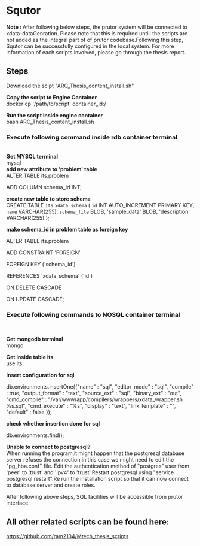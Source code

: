 # Squtor

<b>Note : </b> After following below steps, the prutor system will be connected to xdata-dataGenration. Please note that this is required untill the scripts are not added as the integral part of of prutor codebase.Following this step, Squtor can be successfully configured in the local system. For more information of each scripts involved, please go through the thesis report.

<h2>Steps</h2>

Download the scipt "ARC_Thesis_content_install.sh"

<b>Copy the script to Engine Container</b><br>
docker cp '/path/to/script' container_id:/

<b>Run the script inside engine container</b><br>
bash ARC_Thesis_content_install.sh

<h3>Execute following command inside rdb container terminal</h3><br>
<b>Get MYSQL terminal</b><br>
mysql
<br>
<b>add new attribute to 'problem' table</b><br>
ALTER TABLE its.problem

ADD COLUMN schema_id INT;

<b>create new table to store schema</b><br>
CREATE TABLE `its`.`xdata_schema` (
  `id` INT AUTO_INCREMENT PRIMARY KEY,
  `name` VARCHAR(255),
  `schema_file` BLOB,
  'sample_data' BLOB,
  'description' VARCHAR(255)
);

<b>make schema_id in problem table as foreign key</b><br>

ALTER TABLE its.problem

ADD CONSTRAINT 'FOREIGN'

FOREIGN KEY ('schema_id')

REFERENCES 'xdata_schema' ('id')

ON DELETE CASCADE

ON UPDATE CASCADE;


<h3>Execute following commands to NOSQL container terminal</h3><br>

<b>Get mongodb terminal</b><br>
mongo

<b>Get inside table its</b><br>
use its;

<b>Insert configuration for sql</b><br>

db.environments.insertOne({"name" : "sql", "editor_mode" : "sql", "compile" : true, "output_format" : "text", "source_ext" : "sql", "binary_ext" : "out", "cmd_compile" : "/var/www/app/compilers/wrappers/xdata_wrapper.sh %s.sql", "cmd_execute" : "%s", "display" : "text", "link_template" : "", "default" : false });

<b>check whether insertion done for sql</b><br>

db.environments.find();

<b>Unable to connect to postgresql?</b><br>
When running the program,it might happen that the postgresql database server refuses the connection,in this case we might need to edit the "pg_hba.conf" file. Edit the authentication method of
"postgres" user  from 'peer' to 'trust' and 'ipv4' to 'trust'.Restart postgresql using "service postgresql restart".Re run the installation script so that it can now connect to database server and create roles.

After following above steps, SQL facilities will be accessible from prutor interface.

<h2>All other related scripts can be found here: </h2><a href="https://github.com/ram2134/Mtech_thesis_scripts">https://github.com/ram2134/Mtech_thesis_scripts</a>
